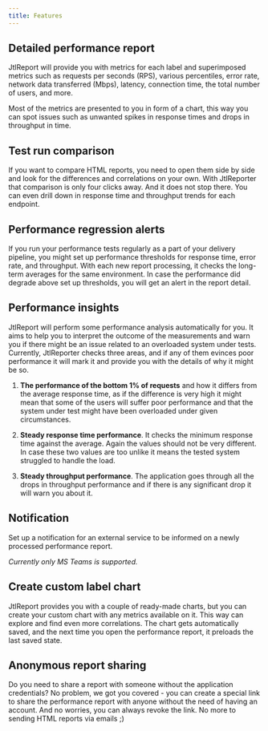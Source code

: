 ```yaml
---
title: Features
---
```


## Detailed performance report

JtlReport will provide you with metrics for each label and superimposed metrics such as requests per seconds (RPS), various percentiles, error rate, network data transferred (Mbps), latency, connection time, the total number of users, and more.

Most of the metrics are presented to you in form of a chart, this way you can spot issues such as unwanted spikes in response times and drops in throughput in time.

## Test run comparison

If you want to compare HTML reports, you need to open them side by side and look for the differences and correlations on your own. With JtlReporter that comparison is only four clicks away. And it does not stop there. You can even drill down in response time and throughput trends for each endpoint.

## Performance regression alerts

If you run your performance tests regularly as a part of your delivery pipeline, you might set up performance thresholds for response time, error rate, and throughput. With each new report processing, it checks the long-term averages for the same environment. In case the performance did degrade above set up thresholds, you will get an alert in the report detail.

## Performance insights

JtlReport will perform some performance analysis automatically for you. It aims to help you to interpret the outcome of the measurements and warn you if there might be an issue related to an overloaded system under tests. Currently, JtlReporter checks three areas, and if any of them evinces poor performance it will mark it and provide you with the details of why it might be so.

1.  **The performance of the bottom 1% of requests** and how it differs from the average response time, as if the difference is very high it might mean that some of the users will suffer poor performance and that the system under test might have been overloaded under given circumstances.

2. **Steady response time performance**. It checks the minimum response time against the average. Again the values should not be very different. In case these two values are too unlike it means the tested system struggled to handle the load.

3. **Steady throughput performance**. The application goes through all the drops in throughput performance and if there is any significant drop it will warn you about it.

## Notification

Set up a notification for an external service to be informed on a newly processed performance report.

*Currently only MS Teams is supported.*

## Create custom label chart

JtlReport provides you with a couple of ready-made charts, but you can create your custom chart with any metrics available on it. This way can explore and find even more correlations. The chart gets automatically saved, and the next time you open the performance report, it preloads the last saved state.

## Anonymous report sharing
Do you need to share a report with someone without the application credentials? No problem, we got you covered - you can create a special link to share the performance report with anyone without the need of having an account. And no worries, you can always revoke the link. No more to sending HTML reports via emails ;)